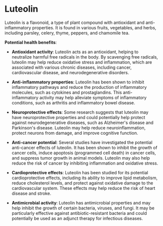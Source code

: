 # Luteolin

Luteolin is a flavonoid, a type of plant compound with antioxidant and anti-inflammatory properties. It is found in various fruits, vegetables, and herbs, including parsley, celery, thyme, peppers, and chamomile tea. 

**Potential health benefits**:

*  **Antioxidant activity**: Luteolin acts as an antioxidant, helping to neutralize harmful free radicals in the body. By scavenging free radicals, luteolin may help reduce oxidative stress and inflammation, which are associated with various chronic diseases, including cancer, cardiovascular disease, and neurodegenerative disorders.

*  **Anti-inflammatory properties**: Luteolin has been shown to inhibit inflammatory pathways and reduce the production of inflammatory molecules, such as cytokines and prostaglandins. This anti-inflammatory activity may help alleviate symptoms of inflammatory conditions, such as arthritis and inflammatory bowel disease.

*  **Neuroprotective effects**: Some research suggests that luteolin may have neuroprotective properties and could potentially help protect against neurodegenerative diseases, such as Alzheimer's disease and Parkinson's disease. Luteolin may help reduce neuroinflammation, protect neurons from damage, and improve cognitive function.

*  **Anti-cancer potential**: Several studies have investigated the potential anti-cancer effects of luteolin. It has been shown to inhibit the growth of cancer cells, induce apoptosis (programmed cell death) in cancer cells, and suppress tumor growth in animal models. Luteolin may also help reduce the risk of cancer by inhibiting inflammation and oxidative stress.

*  **Cardioprotective effects**: Luteolin has been studied for its potential cardioprotective effects, including its ability to improve lipid metabolism, reduce cholesterol levels, and protect against oxidative damage to the cardiovascular system. These effects may help reduce the risk of heart disease and stroke.

*  **Antimicrobial activity**: Luteolin has antimicrobial properties and may help inhibit the growth of certain bacteria, viruses, and fungi. It may be particularly effective against antibiotic-resistant bacteria and could potentially be used as an adjunct therapy for infectious diseases.
